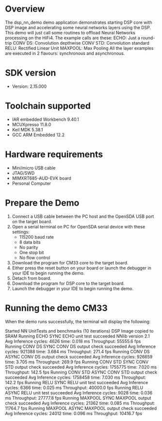 Overview
========

The dsp_nn_demo demo application demonstrates starting DSP core with DSP image and accelerating some neural networks layers using the DSP.
This demo will just call some routines to offload Neural Networks processing on the HiFi4. The example calls are these:
ECHO: Just a round-trip
CONV DS: Convolution depthwise
CONV STD: Convolution standard
RELU: Rectified Linear Unit
MAXPOOL: Max Pooling
All the layer examples are executed in 2 flavours: synchronous and asynchronous.


SDK version
===========
- Version: 2.15.000

Toolchain supported
===================
- IAR embedded Workbench  9.40.1
- MCUXpresso  11.8.0
- Keil MDK  5.38.1
- GCC ARM Embedded  12.2

Hardware requirements
=====================
- Mini/micro USB cable
- JTAG/SWD
- MIMXRT685-AUD-EVK board
- Personal Computer

Prepare the Demo
================
1.  Connect a USB cable between the PC host and the OpenSDA USB port on the target board.
2.  Open a serial terminal on PC for OpenSDA serial device with these settings:
    - 115200 baud rate
    - 8 data bits
    - No parity
    - One stop bit
    - No flow control
3.  Download the program for CM33 core to the target board.
4.  Either press the reset button on your board or launch the debugger in your IDE to begin running the demo.
5.  Detach from board.
6.  Download the program for DSP core to the target board.
7.  Launch the debugger in your IDE to begin running the demo.

Running the demo CM33
=====================
When the demo runs successfully, the terminal will display the following:

Started NN UnitTests and benchmarks (10 iterations)
DSP Image copied to SRAM
Running ECHO SYNC
ECHO unit test succeeded
NNlib version 2.1
Avg Inference cycles: 4626 time: 0.018 ms
Throughput: 55555.6 fps
Running CONV DS SYNC
CONV DS output check succeeded
Avg Inference cycles: 921388 time: 3.684 ms
Throughput: 271.4 fps
Running CONV DS ASYNC
CONV DS output check succeeded
Avg Inference cycles: 926659 time: 3.705 ms
Throughput: 269.9 fps
Running CONV STD SYNC
CONV STD output check succeeded
Avg Inference cycles: 1755775 time: 7.020 ms
Throughput: 142.5 fps
Running CONV STD ASYNC
CONV STD output check succeeded
Avg Inference cycles: 1758458 time: 7.030 ms
Throughput: 142.2 fps
Running RELU SYNC
RELU unit test succeeded
Avg Inference cycles: 6366 time: 0.025 ms
Throughput: 40000.0 fps
Running RELU ASYNC
RELU unit test succeeded
Avg Inference cycles: 9028 time: 0.036 ms
Throughput: 27777.8 fps
Running MAXPOOL SYNC
MAXPOOL output check succeeded
Avg Inference cycles: 21362 time: 0.085 ms
Throughput: 11764.7 fps
Running MAXPOOL ASYNC
MAXPOOL output check succeeded
Avg Inference cycles: 24012 time: 0.096 ms
Throughput: 10416.7 fps
